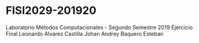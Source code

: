 # FISI2029-201920
Laboratorio Métodos Computacionales - Segundo Semestre 2019
Ejercicio Final
Leonardo Alvarez Castilla
Johan Andrey Baquero Esteban
